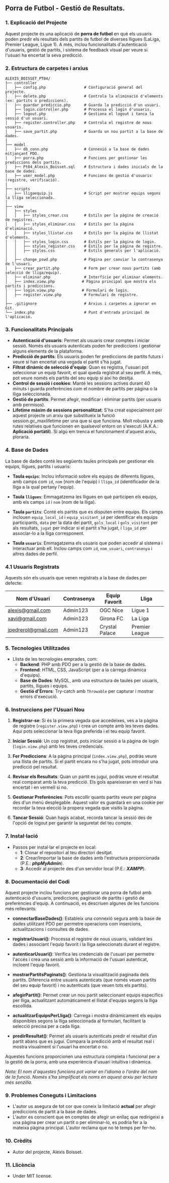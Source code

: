 ## **Porra de Futbol - Gestió de Resultats**.

### 1. Explicació del Projecte

Aquest projecte és una aplicació de **porra de futbol** en què els usuaris poden predir els resultats dels partits de futbol de diverses lligues (LaLiga, Premier League, Ligue 1). A més, inclou funcionalitats d'autenticació d'usuaris, gestió de partits, i sistema de feedback visual per veure si l'usuari ha encertat la seva predicció.

### 2. Estructura de carpetes i arxius

```plaintext
ALEXIS_BOISSET_PT04/
├── controller
│   ├── config.php                 # Configuració general del projecte.
│   ├── delete.php                 # Controla la eliminació d'elements (ex: partits o prediccions).
│   ├── guardar_prediccio.php      # Guarda la predicció d'un usuari.
│   ├── login.controller.php       # Processa el login d'usuaris.
│   ├── logout.php                 # Gestiona el logout i tanca la sessió d'un usuari.
│   ├── register.controller.php    # Controla el registre de nous usuaris.
│   ├── save_partit.php            # Guarda un nou partit a la base de dades.
│
├── model
│   ├── db_conn.php                # Connexió a la base de dades mitjançant PDO.
│   ├── porra.php                  # Funcions per gestionar les prediccions dels partits.
│   ├── Pt04_Alexis_Boisset.sql    # Estructura i dades inicials de la base de dades.
│   ├── user_model.php             # Funcions de gestió d'usuaris (registre, verificació).
│
├── scripts
│   ├── lligaequip.js              # Script per mostrar equips segons la lliga seleccionada.
│
├── view
│   ├── styles
│   │   ├── styles_crear.css       # Estils per la pàgina de creació de registres.
│   │   ├── styles_eliminar.css    # Estils per la pàgina d'eliminació.
│   │   ├── styles_llistar.css     # Estils per la pàgina de llistat d'elements.
│   │   ├── styles_login.css       # Estils per la pàgina de login.
│   │   ├── styles_register.css    # Estils per la pàgina de registre.
│   │   ├── styles.css             # Estils generals per l'aplicació.
│   │
│   ├── change_pswd.php            # Pàgina per canviar la contrasenya de l'usuari.
│   ├── crear_partit.php           # Form per crear nous partits (amb selecció de lliga/equip).
│   ├── eliminar.php               # Interfície per eliminar elements.
│   ├── index.view.php            # Pàgina principal que mostra els partits i prediccions.
│   ├── login.view.php            # Formulari de login.
│   ├── register.view.php          # Formulari de registre.
│
├── .gitignore                     # Arxius i carpetes a ignorar en Git.
└── index.php                      # Punt d'entrada principal de l'aplicació.
```


### 3. Funcionalitats Principals

- **Autenticació d'usuaris**: Permet als usuaris crear comptes i iniciar sessió. Només els usuaris autenticats poden fer prediccions i gestionar alguns elements de la plataforma.
- **Predicció de partits**: Els usuaris poden fer prediccions de partits futurs i veure si han encertat una vegada el partit s'ha jugat.
- **Filtrat dinàmic de selecció d'equip**: Quan es registra, l'usuari pot seleccionar un equip favorit, el qual queda registrat al seu perfil. A més, pot veure només els partits del seu equip si així ho desitja.
- **Control de sessió i cookies**: Manté les sessions actives durant 40 minuts i guarda preferències com el nombre de partits per pàgina o la lliga seleccionada.
- **Gestió de partits**: Permet afegir, modificar i eliminar partits (per usuaris amb permisos).
- **Lifetime màxim de sessions personalitzat**: S'ha creat especialment per aquest projecte un arxiu que substitueix la funció session.gc_maxlifetime per una que sí que funciona. Molt robusta y amb rutes relatives que funcionen en qualsevol entorn on s'executi (A.K.A.: **Aplicació portàtil**). Si algú em trenca el funcionament d'aquest arxiu, ploraria.

### 4. Base de Dades

La base de dades conté les següents taules principals per gestionar els equips, lligues, partits i usuaris:

- **Taula `equips`**: Inclou informació sobre els equips de diferents lligues, amb camps com `id`, `nom` (nom de l'equip) i `lliga_id` (identificador de la lliga a la qual pertany l'equip).

- **Taula `lligues`**: Emmagatzema les lligues en què participen els equips, amb els camps `id` i `nom` (nom de la lliga).

- **Taula `partits`**: Conté els partits que es disputen entre equips. Els camps inclouen `equip_local_id` i `equip_visitant_id` per identificar els equips participants, `data` per la data del partit, `gols_local` i `gols_visitant` per als resultats, `jugat` per indicar si el partit s'ha jugat, i `liga_id` per associar-lo a la lliga corresponent.

- **Taula `usuaris`**: Emmagatzema els usuaris que poden accedir al sistema i interactuar amb ell. Inclou camps com `id`, `nom_usuari`, `contrasenya` i altres dades de perfil.

### 4.1  Usuaris Registrats

Aquests són els usuaris que venen registrats a la base de dades per defecte:

| Nom d'Usuari         | Contrasenya       | Equip Favorit             | Lliga                    |
|----------------------|-------------------|---------------------------|--------------------------|
| alexis@gmail.com     | Admin123          | OGC Nice                  | Ligue 1                  |
| xavi@gmail.com       | Admin123          | Girona FC                 | La Liga                  |
| jpedrerol@gmail.com  | Admin123          | Crystal Palace            | Premier League           | 

### 5. Tecnologies Utilitzades
   - Llista de les tecnologies emprades, com:
     - **Backend**: PHP amb PDO per a la gestió de la base de dades.
     - **Frontend**: HTML, CSS, JavaScript (per a la càrrega dinàmica d'equips).
     - **Base de Dades**: MySQL, amb una estructura de taules per usuaris, partits, lligues i equips.
     - **Gestió d'Errors**: Try-catch amb `Throwable` per capturar i mostrar errors d'execució.

### 6. Instruccions per l'Usuari Nou

1. **Registrar-se**: Si és la primera vegada que accedeixes, ves a la pàgina de registre (`register.view.php`) i crea un compte amb les teves dades. Aquí pots seleccionar la teva lliga preferida i el teu equip favorit.
   
2. **Iniciar Sessió**: Un cop registrat, pots iniciar sessió a la pàgina de login (`login.view.php`) amb les teves credencials.

3. **Fer Prediccions**: A la pàgina principal (`index.view.php`), podràs veure una llista de partits. Si el partit encara no s'ha jugat, pots introduir una predicció pel resultat.

4. **Revisar els Resultats**: Quan un partit es jugui, podràs veure el resultat real comparat amb la teva predicció. Els gols apareixeran en verd si has encertat i en vermell si no.

5. **Gestionar Preferències**: Pots escollir quants partits veure per pàgina des d'un menú desplegable. Aquest valor es guardarà en una cookie per recordar la teva elecció la propera vegada que visitis la pàgina.

6. **Tancar Sessió**: Quan hagis acabat, recorda tancar la sessió des de l'opció de logout per garantir la seguretat del teu compte.


### 7. Instal·lació
   - Passos per instal·lar el projecte en local:
     - **1**: Clonar el repositori al teu directori desitjat.
     - **2**: Crear/Importar la base de dades amb l'estructura proporcionada (P.E.: ***phpMyAdmin***).
     - **3**: Accedir al projecte des d'un servidor local (P.E.: ***XAMPP***).



   ### 8. Documentació del Codi

Aquest projecte inclou funcions per gestionar una porra de futbol amb autenticació d'usuaris, prediccions, paginació de partits i gestió de preferències d'equip. A continuació, es descriuen algunes de les funcions més rellevants:

- **connectarBaseDades()**: Estableix una connexió segura amb la base de dades utilitzant PDO per permetre operacions com insercions, actualitzacions i consultes de dades.

- **registrarUsuari()**: Processa el registre de nous usuaris, validant les dades i associant l'equip favorit i la lliga seleccionats durant el registre.

- **autenticarUsuari()**: Verifica les credencials de l'usuari per permetre l'accés i crea una sessió amb la informació de l'usuari autenticat, incloent l'equip favorit.

- **mostrarPartitsPaginats()**: Gestiona la visualització paginada dels partits. Diferencia entre usuaris autenticats (que només veuen partits del seu equip favorit) i no autenticats (que veuen tots els partits).

- **afegirPartit()**: Permet crear un nou partit seleccionant equips específics per lliga, actualitzant automàticament el llistat d'equips segons la lliga escollida.

- **actualitzarEquipsPerLliga()**: Carrega i mostra dinàmicament els equips disponibles segons la lliga seleccionada al formulari, facilitant la selecció precisa per a cada lliga.

- **predirResultat()**: Permet als usuaris autenticats predir el resultat d’un partit abans que es jugui. Compara la predicció amb el resultat real i mostra visualment si l'usuari ha encertat o no. 

Aquestes funcions proporcionen una estructura completa i funcional per a la gestió de la porra, amb una experiència d'usuari intuïtiva i dinàmica.

*Nota: El nom d'aquestes funcions pot variar en l'idioma o l'ordre del nom de la funció. Només s'ha simplificat els noms en aquest arxiu per lectura més senzilla.*


### 9. Problemes Coneguts i Limitacions
   - L'autor us asegura de tot cor que coneix la limitació **actual** per afegir prediccions de partit a la base de dades.
   - L'autor es conscient que en comptes de afegir un enllaç que redirigeixi a una pàgina per crear un partit o per eliminar-lo, es podria fer a la mateixa pàgina principal. L'autor reclama que no té temps per fer-ho.

### 10. Crèdits
   - Autor del projecte, Alexis Boisset.

### 11. Llicència
   - Under MIT license.